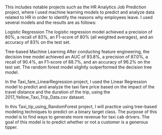 This includes notable projects such as the HR Analytics Job Prediction project, where I used machine learning models to predict and analyze data related to HR in order to identify the reasons why employees leave. I used several models and the results are as follows:

Logistic Regression
The logistic regression model achieved a precision of 80%, a recall of 83%, an F1-score of 80% (all weighted averages), and an accuracy of 83% on the test set.

Tree-based Machine Learning
After conducting feature engineering, the decision tree model achieved an AUC of 93.8%, a precision of 87.0%, a recall of 90.4%, an F1-score of 88.7%, and an accuracy of 96.2% on the test set. The random forest model slightly outperformed the decision tree model.


In the Taxi_fare_LinearRegression project, I used the Linear Regression model to predict and analyze the taxi fare price based on the impact of the travel distance and the duration of the trip, using the 2017_Yellow_Taxi_Trip_Data.csv dataset.

In this Taxi_tip_using_RandomForest project, I will practice using tree-based modeling techniques to predict on a binary target class.
The purpose of this model is to find ways to generate more revenue for taxi cab drivers.
The goal of this model is to predict whether or not a customer is a generous tipper.
